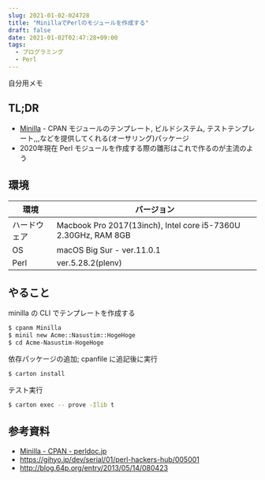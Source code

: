 ```yaml
---
slug: 2021-01-02-024728
title: "MinillaでPerlのモジュールを作成する"
draft: false
date: 2021-01-02T02:47:28+09:00
tags:
  - プログラミング
  - Perl
---
```


自分用メモ

## TL;DR

- [Minilla](https://metacpan.org/pod/Minilla) - CPAN モジュールのテンプレート, ビルドシステム, テストテンプレート,,,などを提供してくれる(オーサリング)パッケージ
- 2020年現在 Perl モジュールを作成する際の雛形はこれで作るのが主流のよう

## 環境

| 環境 | バージョン |
| --- | --- |
| ハードウェア | Macbook Pro 2017(13inch), Intel core i5-7360U 2.30GHz, RAM 8GB |
| OS | macOS Big Sur - ver.11.0.1 |
| Perl | ver.5.28.2(plenv) |

## やること

minilla の CLI でテンプレートを作成する

```bash
$ cpanm Minilla
$ minil new Acme::Nasustim::HogeHoge
$ cd Acme-Nasustim-HogeHoge

```

依存パッケージの追加; cpanfile に追記後に実行

```bash
$ carton install
```

テスト実行

```bash
$ carton exec -- prove -Ilib t
```

## 参考資料

- [Minilla - CPAN - perldoc.jp](https://perldoc.jp/docs/modules/Minilla-v0.6.4/lib/Minilla.pod)
- https://gihyo.jp/dev/serial/01/perl-hackers-hub/005001
- http://blog.64p.org/entry/2013/05/14/080423
